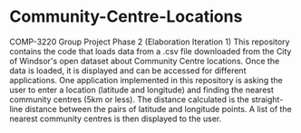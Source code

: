 # Community-Centre-Locations
COMP-3220 Group Project Phase 2 (Elaboration Iteration 1)
This repository contains the code that loads data from a .csv file downloaded from the City of Windsor's open dataset about Community Centre locations.
Once the data is loaded, it is displayed and can be accessed for different applications.
One application implemented in this repository is asking the user to enter a location (latitude and longitude) and finding the nearest community centres (5km or less).
The distance calculated is the straight-line distance between the pairs of latitude and longitude points.
A list of the nearest community centres is then displayed to the user.
